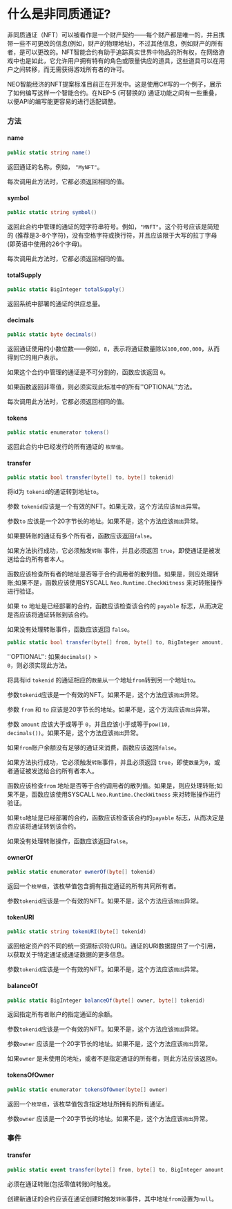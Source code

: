 

# 什么是非同质通证?

非同质通证（NFT）可以被看作是一个财产契约——每个财产都是唯一的，并且携带一些不可更改的信息(例如，财产的物理地址)，不过其他信息，例如财产的所有者，是可以更改的。NFT智能合约有助于追踪真实世界中物品的所有权，在网络游戏中也是如此，它允许用户拥有特有的角色或限量供应的道具，这些道具可以在用户之间转移，而无需获得游戏所有者的许可。

NEO智能经济的NFT提案标准目前正在开发中。这是使用C#写的一个例子，展示了如何编写这样一个智能合约。在NEP-5 (可替换的) 通证功能之间有一些重叠，以便API的编写能更容易的进行适配调整。


### 方法

#### name

```csharp
public static string name()
```

返回通证的名称。例如， <code>"MyNFT"</code>。

每次调用此方法时，它都必须返回相同的值。

#### symbol

```csharp
public static string symbol()
```

返回此合约中管理的通证的短字符串符号。例如，<code>"MNFT"</code>。这个符号应该是简短的 (推荐是3-8个字符)，没有空格字符或换行符，并且应该限于大写的拉丁字母(即英语中使用的26个字母)。

每次调用此方法时，它都必须返回相同的值。 

#### totalSupply

```csharp
public static BigInteger totalSupply()
```

返回系统中部署的通证的供应总量。

#### decimals

```csharp
public static byte decimals()
```

返回通证使用的小数位数——例如，<code>8</code>，表示将通证数量除以<code>100,000,000</code>，从而得到它的用户表示。

如果这个合约中管理的通证是不可分割的，函数应该返回 <code>0</code>。

如果函数返回非零值，则必须实现此标准中的所有''OPTIONAL''方法。

每次调用此方法时，它都必须返回相同的值。

#### tokens

```csharp
public static enumerator tokens()
```

返回此合约中已经发行的所有通证的 <code>枚举值</code>。

#### transfer

```csharp
public static bool transfer(byte[] to, byte[] tokenid)
```

将id为 <code>tokenid</code>的通证转到地址<code>to</code>。

参数 <code>tokenid</code>应该是一个有效的NFT。如果无效，这个方法应该<code>抛出</code>异常。

参数<code>to</code> 应该是一个20字节长的地址。如果不是，这个方法应该<code>抛出</code>异常。

如果要转账的通证有多个所有者，函数应该返回<code>false</code>。

如果方法执行成功，它必须触发<code>转账</code> 事件，并且必须返回 <code>true</code>，即使通证是被发送给合约所有者本人。

函数应该检查所有者的地址是否等于合约调用者的散列值。如果是，则应处理转账;如果不是，函数应该使用SYSCALL <code>Neo.Runtime.CheckWitness</code> 来对转账操作进行验证。

如果 <code>to</code> 地址是已经部署的合约，函数应该检查该合约的 <code>payable</code> 标志，从而决定是否应该将通证转账到该合约。

如果没有处理转账事件，函数应该返回 <code>false</code>。 

```csharp
public static bool transfer(byte[] from, byte[] to, BigInteger amount, byte[] tokenid)
```

''OPTIONAL'': 如果<code>decimals() > 0</code>，则必须实现此方法。

将具有id <code>tokenid</code> 的通证相应的<code>数量</code>从一个地址<code>from</code>转到另一个地址<code>to</code>。

参数<code>tokenid</code>应该是一个有效的NFT。如果不是，这个方法应该<code>抛出</code>异常。

参数 <code>from</code> 和 <code>to</code> 应该是20字节长的地址。如果不是，这个方法应该<code>抛出</code>异常。

参数 <code>amount</code> 应该大于或等于 <code>0</code>，并且应该小于或等于<code>pow(10, decimals())</code>。如果不是，这个方法应该<code>抛出</code>异常。

如果<code>from</code>账户余额没有足够的通证来消费，函数应该返回<code>false</code>。

如果方法执行成功，它必须触发<code>转账</code>事件，并且必须返回 <code>true</code>，即使<code>数量</code>为<code>0</code>，或者通证被发送给合约所有者本人。

函数应该检查<code>from</code> 地址是否等于合约调用者的散列值。如果是，则应处理转账;如果不是，函数应该使用SYSCALL  <code>Neo.Runtime.CheckWitness</code> 来对转账操作进行验证。

如果<code>to</code>地址是已经部署的合约，函数应该检查该合约的<code>payable</code> 标志，从而决定是否应该将通证转到该合约。

如果没有处理转账操作，函数应该返回<code>false</code>。

#### ownerOf

```csharp
public static enumerator ownerOf(byte[] tokenid)
```

返回一个<code>枚举值</code>，该枚举值包含拥有指定通证的所有共同所有者。

参数<code>tokenid</code>应该是一个有效的NFT。如果不是，这个方法应该<code>抛出</code>异常。

#### tokenURI

```csharp
public static string tokenURI(byte[] tokenid)
```

返回给定资产的不同的统一资源标识符(URI)。通证的URI数据提供了一个引用，以获取关于特定通证或通证数据的更多信息。

参数<code>tokenid</code>应该是一个有效的NFT。如果不是，这个方法应该<code>抛出</code>异常。

#### balanceOf

```csharp
public static BigInteger balanceOf(byte[] owner, byte[] tokenid)
```

返回指定所有者账户的指定通证的余额。

参数<code>tokenid</code>应该是一个有效的NFT。如果不是，这个方法应该<code>抛出</code>异常。

参数<code>owner</code> 应该是一个20字节长的地址。如果不是，这个方法应该<code>抛出</code>异常。

如果<code>owner</code> 是未使用的地址，或者不是指定通证的所有者，则此方法应该返回<code>0</code>。

#### tokensOfOwner

```csharp
public static enumerator tokensOfOwner(byte[] owner)
```
返回一个<code>枚举值</code>，该枚举值包含指定地址所拥有的所有通证。

参数<code>owner</code> 应该是一个20字节长的地址。如果不是，这个方法应该<code>抛出</code>异常。

### 事件


#### transfer

```csharp
public static event transfer(byte[] from, byte[] to, BigInteger amount, byte[] tokenid)
```

必须在通证转账(包括零值转账)时触发。

创建新通证的合约应该在通证创建时触发<code>转账</code>事件，其中地址<code>from</code>设置为<code>null</code>。